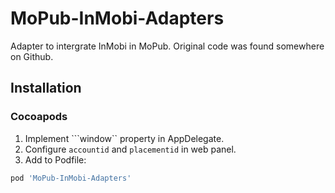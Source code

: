 # MoPub-InMobi-Adapters

Adapter to intergrate InMobi in MoPub.
Original code was found somewhere on Github.

## Installation

### Cocoapods

1) Implement ```window`` property in AppDelegate.
2) Configure ```accountid``` and ```placementid``` in web panel.
3) Add to Podfile:

```ruby
pod 'MoPub-InMobi-Adapters'
```
